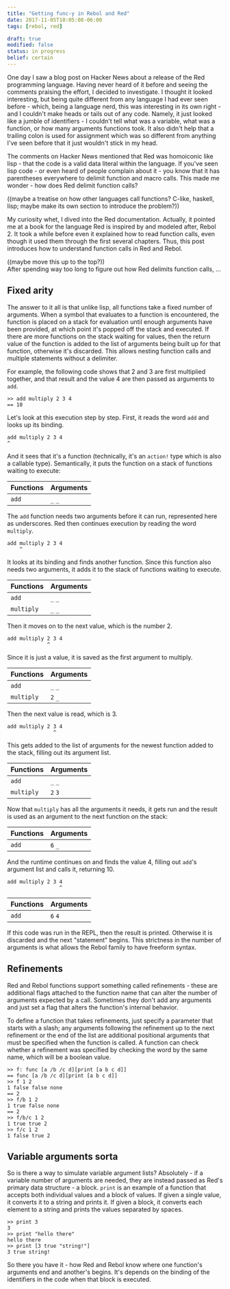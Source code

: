 ```yaml
---
title: "Getting func-y in Rebol and Red"
date: 2017-11-05T10:05:08-06:00
tags: [rebol, red]

draft: true
modified: false
status: in progress
belief: certain
---
```

One day I saw a blog post on Hacker News about a release of the Red programming language. Having never heard of it before and seeing the comments praising the effort, I decided to investigate. I thought it looked interesting, but being quite different from any language I had ever seen before - which, being a language nerd, this was interesting in its own right - and I couldn't make heads or tails out of any code. Namely, it just looked like a jumble of identifiers - I couldn't tell what was a variable, what was a function, or how many arguments functions took. It also didn't help that a trailing colon is used for assignment which was so different from anything I've seen before that it just wouldn't stick in my head.

The comments on Hacker News mentioned that Red was homoiconic like lisp - that the code is a valid data literal within the language. If you've seen lisp code - or even heard of people complain about it - you know that it has parentheses everywhere to delimit function and macro calls. This made me wonder - how does Red delimit function calls?

((maybe a treatise on how other languages call functions? C-like, haskell, lisp; maybe make its own section to introduce the problem?))

My curiosity whet, I dived into the Red documentation. Actually, it pointed me at a book for the language Red is inspired by and modeled after, Rebol 2. It took a while before even it explained how to read function calls, even though it used them through the first several chapters. Thus, this post introduces how to understand function calls in Red and Rebol.

((maybe move this up to the top?))  
After spending way too long to figure out how Red delimits function calls, ...

## Fixed arity

The answer to it all is that unlike lisp, all functions take a fixed number of arguments. When a symbol that evaluates to a function is encountered, the function is placed on a stack for evaluation until enough arguments have been provided, at which point it's popped off the stack and executed. If there are more functions on the stack waiting for values, then the return value of the function is added to the list of arguments being built up for that function, otherwise it's discarded. This allows nesting function calls and multiple statements without a delimiter.

For example, the following code shows that 2 and 3 are first multiplied together, and that result and the value 4 are then passed as arguments to `add`.

```
>> add multiply 2 3 4
== 10
```

Let's look at this execution step by step. First, it reads the word `add` and looks up its binding.

```
add multiply 2 3 4
^
```

And it sees that it's a function (technically, it's an `action!` type which is also a callable type). Semantically, it puts the function on a stack of functions waiting to execute:

Functions | Arguments
----------|----------
`add` | `_` `_`

The `add` function needs two arguments before it can run, represented here as underscores. Red then continues execution by reading the word `multiply`.

```
add multiply 2 3 4
    ^
```

It looks at its binding and finds another function. Since this function also needs two arguments, it adds it to the stack of functions waiting to execute.

Functions | Arguments
----------|----------
`add` | `_` `_`
`multiply` | `_` `_`

Then it moves on to the next value, which is the number 2.

```
add multiply 2 3 4
             ^
```

Since it is just a value, it is saved as the first argument to multiply.

Functions | Arguments
----------|----------
`add` | `_` `_`
`multiply` | `2` `_`

Then the next value is read, which is 3.

```
add multiply 2 3 4
               ^
```

This gets added to the list of arguments for the newest function added to the stack, filling out its argument list.

Functions | Arguments
----------|----------
`add` | `_` `_`
`multiply` | `2` `3`

Now that `multiply` has all the arguments it needs, it gets run and the result is used as an argument to the next function on the stack:

Functions | Arguments
----------|----------
`add` | `6` `_`

And the runtime continues on and finds the value 4, filling out `add`'s argument list and calls it, returning 10.

```
add multiply 2 3 4
                 ^
```

Functions | Arguments
----------|----------
`add` | `6` `4`

If this code was run in the REPL, then the result is printed. Otherwise it is discarded and the next "statement" begins. This strictness in the number of arguments is what allows the Rebol family to have freeform syntax.

## Refinements

Red and Rebol functions support something called refinements - these are additional flags attached to the function name that can alter the number of arguments expected by a call. Sometimes they don't add any arguments and just set a flag that alters the function's internal behavior.

To define a function that takes refinements, just specify a parameter that starts with a slash; any arguments following the refinement up to the next refinement or the end of the list are additional positional arguments that must be specified when the function is called. A function can check whether a refinement was specified by checking the word by the same name, which will be a boolean value.

```
>> f: func [a /b /c d][print [a b c d]]
== func [a /b /c d][print [a b c d]]
>> f 1 2
1 false false none
== 2
>> f/b 1 2
1 true false none
== 2
>> f/b/c 1 2
1 true true 2
>> f/c 1 2
1 false true 2
```

## Variable arguments sorta

So is there a way to simulate variable argument lists? Absolutely - if a variable number of arguments are needed, they are instead passed as Red's primary data structure - a block. `print` is an example of a function that accepts both individual values and a block of values. If given a single value, it converts it to a string and prints it. If given a block, it converts each element to a string and prints the values separated by spaces.

```
>> print 3
3
>> print "hello there"
hello there
>> print [3 true "string!"]
3 true string!
```

So there you have it - how Red and Rebol know where one function's arguments end and another's begins. It's depends on the binding of the identifiers in the code when that block is executed.

